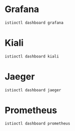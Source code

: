 # Grafana

```bash
istioctl dashboard grafana
```

# Kiali

```bash
istioctl dashboard kiali
```

# Jaeger

```bash
istioctl dashboard jaeger
```

# Prometheus

```bash
istioctl dashboard prometheus
```
